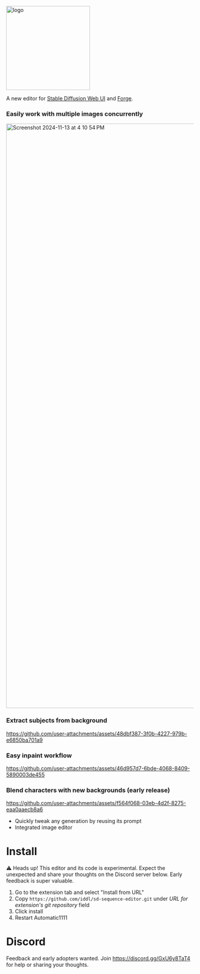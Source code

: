 <p>
<img alt="logo" width="225" height="225" src="https://github.com/user-attachments/assets/cc6ba79c-0e72-4789-b44c-7b554de90511">
</p>

A new editor for [Stable Diffusion Web UI](https://github.com/AUTOMATIC1111/stable-diffusion-webui) and [Forge](https://github.com/lllyasviel/stable-diffusion-webui-forge).


### Easily work with multiple images concurrently

<img width="1566" alt="Screenshot 2024-11-13 at 4 10 54 PM" src="https://github.com/user-attachments/assets/43d07b1c-25b5-461d-bb2e-6d67ddb1aecb">

### Extract subjects from background

https://github.com/user-attachments/assets/48dbf387-3f0b-4227-979b-e6850ba701a9

### Easy inpaint workflow

https://github.com/user-attachments/assets/46d957d7-6bde-4068-8409-5890003de455

### Blend characters with new backgrounds (early release)

https://github.com/user-attachments/assets/f564f068-03eb-4d2f-8275-eaa0aaecb8a6


  
- Quickly tweak any generation by reusing its prompt
- Integrated image editor


# Install
⚠️ Heads up! This editor and its code is experimental. Expect the unexpected and share your thoughts on the Discord server below. Early feedback is super valuable.

1. Go to the extension tab and select "Install from URL"
2. Copy `https://github.com/iddl/sd-sequence-editor.git` under _URL for extension's git repository_ field
3. Click install
4. Restart Automatic1111

# Discord
Feedback and early adopters wanted. Join https://discord.gg/GxU6y8TaT4 for help or sharing your thoughts.

